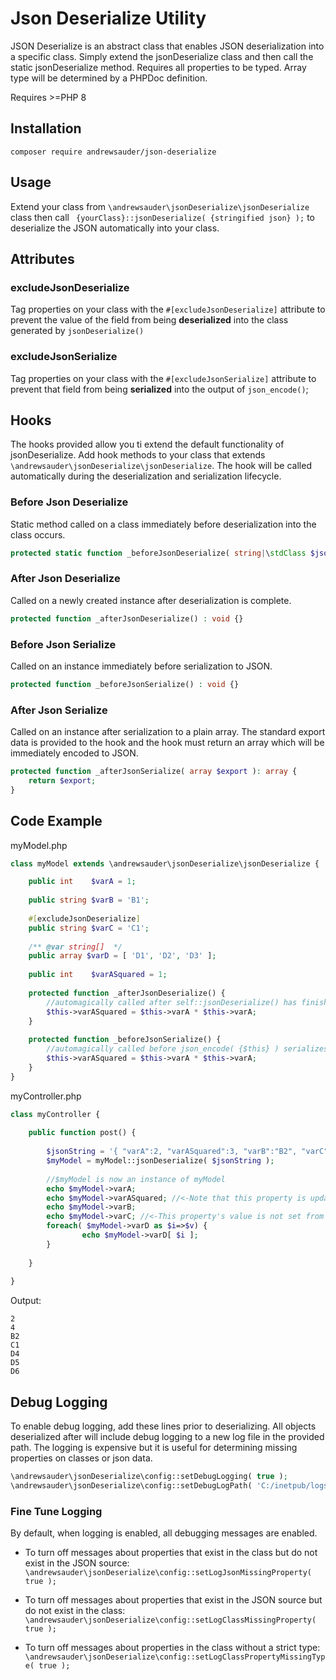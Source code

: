# Json Deserialize Utility

JSON Deserialize is an abstract class that enables JSON deserialization into a specific class. Simply extend the jsonDeserialize class and then call the static jsonDeserialize method. Requires all properties to be typed. Array type will be
determined by a PHPDoc definition.

Requires &gt;=PHP 8

## Installation
`composer require andrewsauder/json-deserialize`

## Usage
Extend your class from `\andrewsauder\jsonDeserialize\jsonDeserialize` class then call ` {yourClass}::jsonDeserialize( {stringified json} );` to deserialize the JSON automatically into your class.

## Attributes
### excludeJsonDeserialize
Tag properties on your class with the `#[excludeJsonDeserialize]` attribute to prevent the value of the field from being **deserialized** into the class generated by `jsonDeserialize()`

### excludeJsonSerialize
Tag properties on your class with the `#[excludeJsonSerialize]` attribute to prevent that field from being **serialized** into the output of `json_encode()`;

## Hooks
The hooks provided allow you ti extend the default functionality of jsonDeserialize. Add hook methods to your class that extends `\andrewsauder\jsonDeserialize\jsonDeserialize`. The hook will be called automatically during the deserialization and serialization lifecycle.

### Before Json Deserialize
Static method called on a class immediately before deserialization into the class occurs.
```php 
protected static function _beforeJsonDeserialize( string|\stdClass $json ): void {}
```

### After Json Deserialize
Called on a newly created instance after deserialization is complete.
```php 
protected function _afterJsonDeserialize() : void {}
```

### Before Json Serialize
Called on an instance immediately before serialization to JSON.
```php 
protected function _beforeJsonSerialize() : void {}
```

### After Json Serialize
Called on an instance after serialization to a plain array. The standard export data is provided to the hook and the hook must return an array which will be immediately encoded to JSON.
```php 
protected function _afterJsonSerialize( array $export ): array {
    return $export;
}
```

## Code Example

myModel.php

```php
class myModel extends \andrewsauder\jsonDeserialize\jsonDeserialize {

	public int    $varA = 1;
	
	public string $varB = 'B1';
	
	#[excludeJsonDeserialize]
	public string $varC = 'C1';
	
	/** @var string[]  */
	public array $varD = [ 'D1', 'D2', 'D3' ];
	
	public int    $varASquared = 1;
	
	protected function _afterJsonDeserialize() {
		//automagically called after self::jsonDeserialize() has finished its deserialization
		$this->varASquared = $this->varA * $this->varA;
	}
	
	protected function _beforeJsonSerialize() {
		//automagically called before json_encode( {$this} ) serializes object into JSON
		$this->varASquared = $this->varA * $this->varA; 
	}
}
```

myController.php

```php
class myController {
    
    public function post() {
        
        $jsonString = '{ "varA":2, "varASquared":3, "varB":"B2", "varC":"C2", "varD":[ "D4", "D5", "D6" ] }';
        $myModel = myModel::jsonDeserialize( $jsonString );
        
        //$myModel is now an instance of myModel
        echo $myModel->varA;
        echo $myModel->varASquared; //<-Note that this property is updated in _afterJsonDeserialize
        echo $myModel->varB;
        echo $myModel->varC; //<-This property's value is not set from the JSON because it has #[excludeJsonDeserialize]
        foreach( $myModel->varD as $i=>$v) {
                echo $myModel->varD[ $i ];
        }
      
    }
    
}
```

Output:

```
2
4
B2
C1
D4
D5
D6
```

## Debug Logging

To enable debug logging, add these lines prior to deserializing. All objects deserialized after will include debug logging to a new log file in the provided path.
The logging is expensive but it is useful for determining missing properties on classes or json data.

```php
\andrewsauder\jsonDeserialize\config::setDebugLogging( true );
\andrewsauder\jsonDeserialize\config::setDebugLogPath( 'C:/inetpub/logs' );
```

### Fine Tune Logging

By default, when logging is enabled, all debugging messages are enabled.

- To turn off messages about properties that exist in the class but do not exist in the JSON source:
  `\andrewsauder\jsonDeserialize\config::setLogJsonMissingProperty( true ); `

- To turn off messages about properties that exist in the JSON source but do not exist in the class:
  `\andrewsauder\jsonDeserialize\config::setLogClassMissingProperty( true ); `

- To turn off messages about properties in the class without a strict type:
  `\andrewsauder\jsonDeserialize\config::setLogClassPropertyMissingType( true ); `

